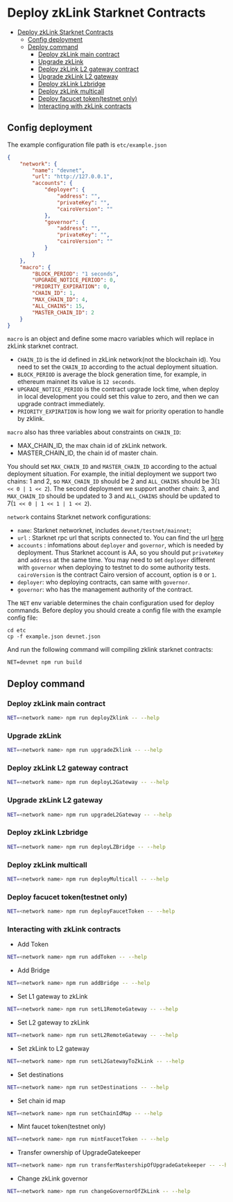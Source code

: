 # Deploy zkLink Starknet Contracts

- [Deploy zkLink Starknet Contracts](#deploy-zklink-starknet-contracts)
  - [Config deployment](#config-deployment)
  - [Deploy command](#deploy-command)
    - [Deploy zkLink main contract](#deploy-zklink-main-contract)
    - [Upgrade zkLink](#upgrade-zklink)
    - [Deploy zkLink L2 gateway contract](#deploy-zklink-l2-gateway-contract)
    - [Upgrade zkLink L2 gateway](#upgrade-zklink-l2-gateway)
    - [Deploy zkLink Lzbridge](#deploy-zklink-lzbridge)
    - [Deploy zkLink multicall](#deploy-zklink-multicall)
    - [Deploy facucet token(testnet only)](#deploy-facucet-tokentestnet-only)
    - [Interacting with zkLink contracts](#interacting-with-zklink-contracts)

## Config deployment

The example configuration file path is `etc/example.json`

```json
{
    "network": {
        "name": "devnet",
        "url": "http://127.0.0.1",
        "accounts": {
            "deployer": {
                "address": "",
                "privateKey": "",
                "cairoVersion": ""
            },
            "governor": {
                "address": "",
                "privateKey": "",
                "cairoVersion": ""
            }
        }
    },
    "macro": {
        "BLOCK_PERIOD": "1 seconds",
        "UPGRADE_NOTICE_PERIOD": 0,
        "PRIORITY_EXPIRATION": 0,
        "CHAIN_ID": 1,
        "MAX_CHAIN_ID": 4,
        "ALL_CHAINS": 15,
        "MASTER_CHAIN_ID": 2
    }
}
```

`macro` is an object and define some macro variables which will replace in zkLink starknet contract.

- `CHAIN_ID` is the id defined in zkLink network(not the blockchain id). You need to set the `CHAIN_ID` according to the actual deployment situation.
- `BLOCK_PERIOD` is average the block generation time, for example, in ethereum mainnet its value is `12 seconds`.
- `UPGRADE_NOTICE_PERIOD` is the contract upgrade lock time, when deploy in local development you could set this value to zero, and then we can upgrade contract immediately.
- `PRIORITY_EXPIRATION` is how long we wait for priority operation to handle by zklink.

`macro` also has three variables about constraints on `CHAIN_ID`:
- MAX_CHAIN_ID, the max chain id of zkLink network.
- MASTER_CHAIN_ID, the chain id of master chain.

You should set `MAX_CHAIN_ID` and `MASTER_CHAIN_ID` according to the actual deployment situation. For example, the initial deployment we support two chains: 1 and 2, so `MAX_CHAIN_ID` should be 2 and `ALL_CHAINS` should be 3(`1 << 0 | 1 << 2`). The second deployment we support another chain: 3, and `MAX_CHAIN_ID` should be updated to 3 and `ALL_CHAINS` should be updated to 7(`1 << 0 | 1 << 1 | 1 << 2`).

`network` contains Starknet network configurations:

- `name`: Starknet networknet, includes `devnet/testnet/mainnet`;
- `url` : Starknet rpc url that scripts connected to. You can find the url [here](https://docs.starknet.io/documentation/tools/CLI/commands/#setting_custom_endpoints)
-  `accounts` : infomations about `deployer` and `governor`, which is needed by deployment. Thus Starknet account is AA, so you should put `privateKey` and `address` at the same time. You may need to set `deployer` different with `governor` when deploying to testnet to do some authority tests. `cairoVersion` is the contract Cairo version of account, option is `0` or `1`.
  - `deployer`: who deploying contracts, can same with `governor`.
  - `governor`: who has the management authority of the contract. 

The `NET` env variable determines the chain configuration used for deploy commands. Before deploy you should create a config file with the example config file:

```shell
cd etc
cp -f example.json devnet.json
```

And run the following command will compiling zklink starknet contracts:

```shell
NET=devnet npm run build
```

## Deploy command

### Deploy zkLink main contract

```sh
NET=<network name> npm run deployZklink -- --help
```

### Upgrade zkLink

```sh
NET=<network name> npm run upgradeZklink -- --help
```

### Deploy zkLink L2 gateway contract

```sh
NET=<network name> npm run deployL2Gateway -- --help
```

### Upgrade zkLink L2 gateway

```sh
NET=<network name> npm run upgradeL2Gateway -- --help
```

### Deploy zkLink Lzbridge

```sh
NET=<network name> npm run deployLZBridge -- --help
```

### Deploy zkLink multicall

```sh
NET=<network name> npm run deployMulticall -- --help
```

### Deploy facucet token(testnet only)

```sh
NET=<network name> npm run deployFaucetToken -- --help
```

### Interacting with zkLink contracts

- Add Token

```sh
NET=<network name> npm run addToken -- --help
```

- Add Bridge

```sh
NET=<network name> npm run addBridge -- --help
```

- Set L1 gateway to zkLink

```sh
NET=<network name> npm run setL1RemoteGateway -- --help
```

- Set L2 gateway to zkLink

```sh
NET=<network name> npm run setL2RemoteGateway -- --help
```

- Set zkLink to L2 gateway

```sh
NET=<network name> npm run setL2GatewayToZkLink -- --help
```

- Set destinations

```sh
NET=<network name> npm run setDestinations -- --help
```

- Set chain id map

```sh
NET=<network name> npm run setChainIdMap -- --help
```

- Mint faucet token(testnet only)

```sh
NET=<network name> npm run mintFaucetToken -- --help
```

- Transfer ownership of UpgradeGatekeeper

```sh
NET=<network name> npm run transferMastershipOfUpgradeGatekeeper -- --help
```

- Change zkLink governor

```sh
NET=<network name> npm run changeGovernorOfZkLink -- --help
```